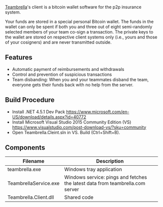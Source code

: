 [Teambrella](https://teambrella.com)'s client is a bitcoin wallet software for the p2p insurance system.

Your funds are stored in a special personal Bitcoin wallet. The funds in the wallet can only be spent if both you and three out of eight semi-randomly selected members of your team co-sign a transaction. The private keys to the wallet are stored on respective client systems only (i.e., yours and those of your cosigners) and are never transmitted outside.


## Features
- Automatic payment of reimbursements and withdrawals
- Control and prevention of suspicious transactions
- Team disbanding: When you and your teammates disband the team, everyone gets their funds back with no help from the server.

## Build Procedure
- Install .NET 4.5.1 Dev Pack https://www.microsoft.com/en-US/download/details.aspx?id=40772
- Install Microsoft Visual Studio 2015 Community Edition (VS) https://www.visualstudio.com/post-download-vs/?sku=community
- Open Teambrella.Cleint.sln in VS. Build (Ctrl+Shift+B).

## Components
| Filename | Description|
|---|---|
| teambrella.exe | Windows tray application |
| TeambrellaService.exe | Windows service: pings and fetches the latest data from teambrella.com server |
| Teambrella.Client.dll | Shared code |

